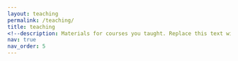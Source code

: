 ```yaml
---
layout: teaching
permalink: /teaching/
title: teaching
<!--description: Materials for courses you taught. Replace this text with your description.-->
nav: true
nav_order: 5
---
```



